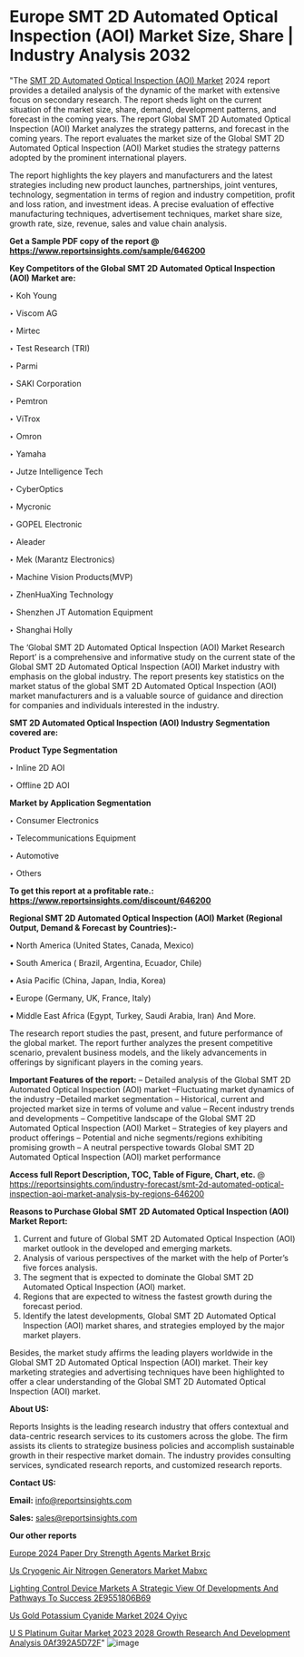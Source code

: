 # Europe SMT 2D Automated Optical Inspection (AOI) Market Size, Share | Industry Analysis 2032

"The <a href=https://www.reportsinsights.com/sample/646200>SMT 2D Automated Optical Inspection (AOI) Market</a> 2024 report provides a detailed analysis of the dynamic of the market with extensive focus on secondary research. The report sheds light on the current situation of the market size, share, demand, development patterns, and forecast in the coming years. The report Global SMT 2D Automated Optical Inspection (AOI) Market analyzes the strategy patterns, and forecast in the coming years. The report evaluates the market size of the Global SMT 2D Automated Optical Inspection (AOI) Market studies the strategy patterns adopted by the prominent international players.

The report highlights the key players and manufacturers and the latest strategies including new product launches, partnerships, joint ventures, technology, segmentation in terms of region and industry competition, profit and loss ration, and investment ideas. A precise evaluation of effective manufacturing techniques, advertisement techniques, market share size, growth rate, size, revenue, sales and value chain analysis.

<strong>Get a Sample PDF copy of the report @ <a href=https://www.reportsinsights.com/sample/646200 style=color:#0000ff;>https://www.reportsinsights.com/sample/646200</a></strong>

<strong>Key Competitors of the Global SMT 2D Automated Optical Inspection (AOI) Market are:</strong>

‣ Koh Young

‣ Viscom AG

‣ Mirtec

‣ Test Research (TRI)

‣ Parmi

‣ SAKI Corporation

‣ Pemtron

‣ ViTrox

‣ Omron

‣ Yamaha

‣ Jutze Intelligence Tech

‣ CyberOptics

‣ Mycronic

‣ GOPEL Electronic

‣ Aleader

‣ Mek (Marantz Electronics)

‣ Machine Vision Products(MVP)

‣ ZhenHuaXing Technology

‣ Shenzhen JT Automation Equipment

‣ Shanghai Holly

The ‘Global SMT 2D Automated Optical Inspection (AOI) Market Research Report’ is a comprehensive and informative study on the current state of the Global SMT 2D Automated Optical Inspection (AOI) Market industry with emphasis on the global industry. The report presents key statistics on the market status of the global SMT 2D Automated Optical Inspection (AOI) market manufacturers and is a valuable source of guidance and direction for companies and individuals interested in the industry.

<strong>SMT 2D Automated Optical Inspection (AOI) Industry Segmentation covered are:</strong>

<strong>Product Type Segmentation</strong>

‣ Inline 2D AOI

‣ Offline 2D AOI

<strong>Market by Application Segmentation</strong>

‣ Consumer Electronics

‣ Telecommunications Equipment

‣ Automotive

‣ Others

<strong>To get this report at a profitable rate.: <a href=https://www.reportsinsights.com/discount/646200 style=color:#0000ff;>https://www.reportsinsights.com/discount/646200</a></strong>

<strong>Regional SMT 2D Automated Optical Inspection (AOI) Market (Regional Output, Demand &amp; Forecast by Countries):-</strong>

• North America (United States, Canada, Mexico)

• South America ( Brazil, Argentina, Ecuador, Chile)

• Asia Pacific (China, Japan, India, Korea)

• Europe (Germany, UK, France, Italy)

• Middle East Africa (Egypt, Turkey, Saudi Arabia, Iran) And More.

The research report studies the past, present, and future performance of the global market. The report further analyzes the present competitive scenario, prevalent business models, and the likely advancements in offerings by significant players in the coming years.

<strong>Important Features of the report:</strong>
– Detailed analysis of the Global SMT 2D Automated Optical Inspection (AOI) market
–Fluctuating market dynamics of the industry
–Detailed market segmentation
– Historical, current and projected market size in terms of volume and value
– Recent industry trends and developments
– Competitive landscape of the Global SMT 2D Automated Optical Inspection (AOI) Market
– Strategies of key players and product offerings
– Potential and niche segments/regions exhibiting promising growth
– A neutral perspective towards Global SMT 2D Automated Optical Inspection (AOI) market performance

<strong>Access full Report Description, TOC, Table of Figure, Chart, etc. </strong>@   <a href=https://reportsinsights.com/industry-forecast/smt-2d-automated-optical-inspection-aoi-market-analysis-by-regions-646200 style=color:#0000ff;>https://reportsinsights.com/industry-forecast/smt-2d-automated-optical-inspection-aoi-market-analysis-by-regions-646200</a>

<strong>Reasons to Purchase Global SMT 2D Automated Optical Inspection (AOI) Market Report:</strong>
1. Current and future of Global SMT 2D Automated Optical Inspection (AOI) market outlook in the developed and emerging markets.
2. Analysis of various perspectives of the market with the help of Porter’s five forces analysis.
3. The segment that is expected to dominate the Global SMT 2D Automated Optical Inspection (AOI) market.
4. Regions that are expected to witness the fastest growth during the forecast period.
5. Identify the latest developments, Global SMT 2D Automated Optical Inspection (AOI) market shares, and strategies employed by the major market players.

Besides, the market study affirms the leading players worldwide in the Global SMT 2D Automated Optical Inspection (AOI) market. Their key marketing strategies and advertising techniques have been highlighted to offer a clear understanding of the Global SMT 2D Automated Optical Inspection (AOI) market.

<strong><strong>About US</strong>:</strong>

Reports Insights is the leading research industry that offers contextual and data-centric research services to its customers across the globe. The firm assists its clients to strategize business policies and accomplish sustainable growth in their respective market domain. The industry provides consulting services, syndicated research reports, and customized research reports.

<strong>Contact US:</strong>

<p class=><b>Email:</b> <a href=mailto:info@reportsinsights.com>info@reportsinsights.com</a></p>
<p class=><b>Sales:</b> <a href=mailto:sales@reportsinsights.com>sales@reportsinsights.com</a></p>

<strong>Our other reports</strong>

<a href=https://www.linkedin.com/pulse/europe-2024-paper-dry-strength-agents-market-brxjc/>Europe 2024 Paper Dry Strength Agents Market Brxjc</a>

<a href=https://www.linkedin.com/pulse/us-cryogenic-air-nitrogen-generators-market-mabxc/>Us Cryogenic Air Nitrogen Generators Market Mabxc</a>

<a href=https://medium.com/@shindeaaswini6/lighting-control-device-markets-a-strategic-view-of-developments-and-pathways-to-success-2e9551806b69>Lighting Control Device Markets A Strategic View Of Developments And Pathways To Success 2E9551806B69</a>

<a href=https://www.linkedin.com/pulse/us-gold-potassium-cyanide-market-2024--oyiyc/>Us Gold Potassium Cyanide Market 2024  Oyiyc</a>

<a href=https://medium.com/@gavdeakash979/u-s-platinum-guitar-market-2023-2028-growth-research-and-development-analysis-0af392a5d72f>U S Platinum Guitar Market 2023 2028 Growth Research And Development Analysis 0Af392A5D72F</a>"
![image](https://github.com/Reportsinsights123/RIgrowth/assets/158415881/660746c6-7ed5-4c58-84da-6e92b056e953)

